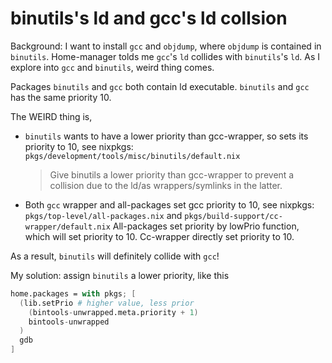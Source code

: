 # binutils's ld and gcc's ld collsion

Background: I want to install `gcc` and `objdump`, where `objdump` is contained in `binutils`.
Home-manager tolds me `gcc`'s `ld` collides with `binutils`'s `ld`.
As I explore into `gcc` and `binutils`, weird thing comes.

Packages `binutils` and `gcc` both contain ld executable.
`binutils` and `gcc` has the same priority 10.

The WEIRD thing is,

* `binutils` wants to have a lower priority than gcc-wrapper,
  so sets its priority to 10,
  see nixpkgs: `pkgs/development/tools/misc/binutils/default.nix`
  > Give binutils a lower priority than gcc-wrapper to prevent a
  > collision due to the ld/as wrappers/symlinks in the latter.
* Both `gcc` wrapper and all-packages set gcc priority to 10,
  see nixpkgs: `pkgs/top-level/all-packages.nix` and
  `pkgs/build-support/cc-wrapper/default.nix`
  All-packages set priority by lowPrio function,
  which will set priority to 10.
  Cc-wrapper directly set priority to 10.

As a result, `binutils` will definitely collide with `gcc`!

My solution: assign `binutils` a lower priority, like this

```nix
home.packages = with pkgs; [
  (lib.setPrio # higher value, less prior
    (bintools-unwrapped.meta.priority + 1)
    bintools-unwrapped
  )
  gdb
]
```
